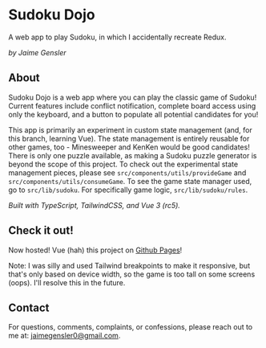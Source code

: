 # Sudoku Dojo

A web app to play Sudoku, in which I accidentally recreate Redux.

_by Jaime Gensler_

## About

Sudoku Dojo is a web app where you can play the classic game of Sudoku! Current
features include conflict notification, complete board access using only the
keyboard, and a button to populate all potential candidates for you!

This app is primarily an experiment in custom state management (and, for this
branch, learning Vue). The state management is entirely reusable for other
games, too - Minesweeper and KenKen would be good candidates! There is only one
puzzle available, as making a Sudoku puzzle generator is beyond the scope of
this project. To check out the experimental state management pieces, please see
`src/components/utils/provideGame` and `src/components/utils/consumeGame`. To
see the game state manager used, go to `src/lib/sudoku`. For specifically game
logic, `src/lib/sudoku/rules`.

_Built with TypeScript, TailwindCSS, and Vue 3 (rc5)._

## Check it out!

Now hosted! Vue (hah) this project on
[Github Pages](www.jaimegensler.github.io/sudoku-dojo)!

Note: I was silly and used Tailwind breakpoints to make it responsive, but
that's only based on device width, so the game is too tall on some screens
(oops). I'll resolve this in the future.

## Contact

For questions, comments, complaints, or confessions, please reach out to me at:
[jaimegensler0@gmail.com](mailto:jaimegensler0@gmail.com).
